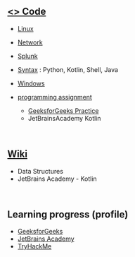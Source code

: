 
## [<> Code](https://github.com/kimbbang/publicTIL)

* [Linux](https://github.com/kimbbang/publicTIL/blob/main/Linux)    
* [Network](https://github.com/kimbbang/publicTIL/tree/main/Network)   
* [Splunk](https://github.com/kimbbang/publicTIL/blob/main/Splunk)    
* [Syntax](https://github.com/kimbbang/publicTIL/tree/main/Syntax) : Python, Kotlin, Shell, Java    
* [Windows](https://github.com/kimbbang/publicTIL/tree/main/Windows)    

* [programming assignment](https://github.com/kimbbang/publicTIL/tree/main/programming%20assignment) 
  * [GeeksforGeeks Practice](https://github.com/kimbbang/publicTIL/tree/main/programming%20assignment/GeeksforGeeks_Practice)
  * JetBrainsAcademy Kotlin
<br/>

## [Wiki](https://github.com/kimbbang/publicTIL/wiki)

* Data Structures   
* JetBrains Academy - Kotlin   

<br/>

## Learning progress (profile)

* [GeeksforGeeks](https://auth.geeksforgeeks.org/user/kentucky861231)
* [JetBrains Academy](https://hyperskill.org/profile/233833697)
* [TryHackMe](https://tryhackme.com/p/kimbbang)
